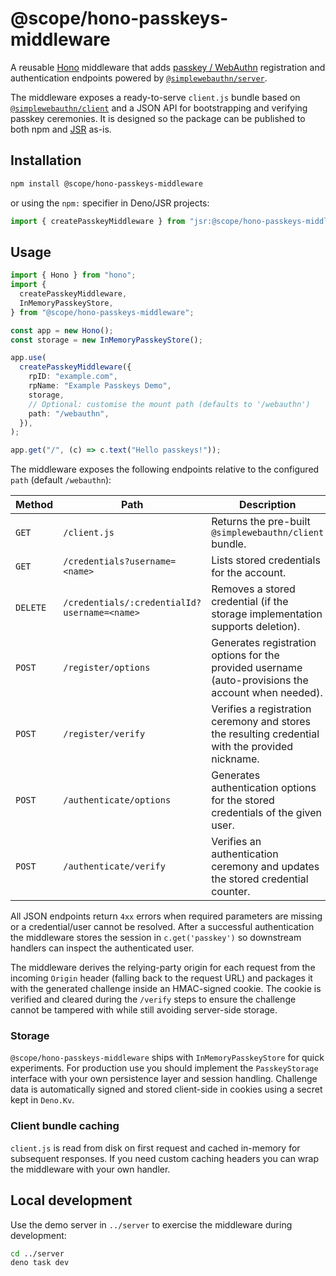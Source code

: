 # @scope/hono-passkeys-middleware

A reusable [Hono](https://hono.dev/) middleware that adds
[passkey / WebAuthn](https://passkeys.dev/) registration and authentication
endpoints powered by
[`@simplewebauthn/server`](https://github.com/MasterKale/SimpleWebAuthn).

The middleware exposes a ready-to-serve `client.js` bundle based on
[`@simplewebauthn/client`](https://github.com/MasterKale/SimpleWebAuthn/tree/master/packages/client)
and a JSON API for bootstrapping and verifying passkey ceremonies. It is
designed so the package can be published to both npm and [JSR](https://jsr.io/)
as-is.

## Installation

```bash
npm install @scope/hono-passkeys-middleware
```

or using the `npm:` specifier in Deno/JSR projects:

```ts
import { createPasskeyMiddleware } from "jsr:@scope/hono-passkeys-middleware";
```

## Usage

```ts
import { Hono } from "hono";
import {
  createPasskeyMiddleware,
  InMemoryPasskeyStore,
} from "@scope/hono-passkeys-middleware";

const app = new Hono();
const storage = new InMemoryPasskeyStore();

app.use(
  createPasskeyMiddleware({
    rpID: "example.com",
    rpName: "Example Passkeys Demo",
    storage,
    // Optional: customise the mount path (defaults to '/webauthn')
    path: "/webauthn",
  }),
);

app.get("/", (c) => c.text("Hello passkeys!"));
```

The middleware exposes the following endpoints relative to the configured `path`
(default `/webauthn`):

| Method   | Path                                         | Description                                                                                         |
| -------- | -------------------------------------------- | --------------------------------------------------------------------------------------------------- |
| `GET`    | `/client.js`                                 | Returns the pre-built `@simplewebauthn/client` bundle.                                              |
| `GET`    | `/credentials?username=<name>`               | Lists stored credentials for the account.                                                           |
| `DELETE` | `/credentials/:credentialId?username=<name>` | Removes a stored credential (if the storage implementation supports deletion).                      |
| `POST`   | `/register/options`                          | Generates registration options for the provided username (auto-provisions the account when needed). |
| `POST`   | `/register/verify`                           | Verifies a registration ceremony and stores the resulting credential with the provided nickname.    |
| `POST`   | `/authenticate/options`                      | Generates authentication options for the stored credentials of the given user.                      |
| `POST`   | `/authenticate/verify`                       | Verifies an authentication ceremony and updates the stored credential counter.                      |

All JSON endpoints return `4xx` errors when required parameters are missing or a
credential/user cannot be resolved. After a successful authentication the
middleware stores the session in `c.get('passkey')` so downstream handlers can
inspect the authenticated user.

The middleware derives the relying-party origin for each request from the
incoming `Origin` header (falling back to the request URL) and packages it with
the generated challenge inside an HMAC-signed cookie. The cookie is verified and
cleared during the `/verify` steps to ensure the challenge cannot be tampered
with while still avoiding server-side storage.

### Storage

`@scope/hono-passkeys-middleware` ships with `InMemoryPasskeyStore` for quick
experiments. For production use you should implement the `PasskeyStorage`
interface with your own persistence layer and session handling. Challenge data
is automatically signed and stored client-side in cookies using a secret kept in
`Deno.Kv`.

### Client bundle caching

`client.js` is read from disk on first request and cached in-memory for
subsequent responses. If you need custom caching headers you can wrap the
middleware with your own handler.

## Local development

Use the demo server in `../server` to exercise the middleware during
development:

```bash
cd ../server
deno task dev
```
